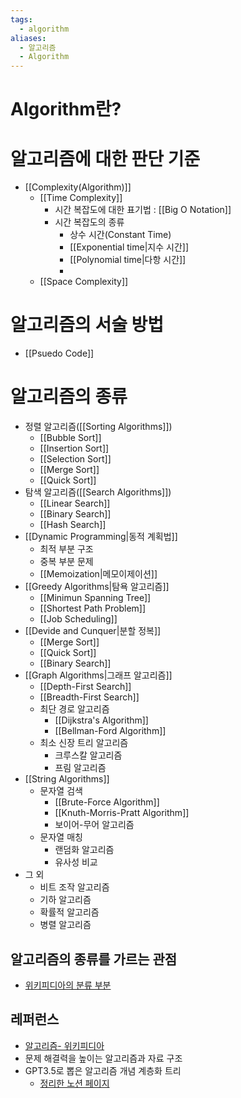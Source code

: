 ```yaml
---
tags:
  - algorithm
aliases:
  - 알고리즘
  - Algorithm
---
```

# Algorithm란?

# 알고리즘에 대한 판단 기준
- [[Complexity(Algorithm)]]
	- [[Time Complexity]]
		- 시간 복잡도에 대한 표기법 : [[Big O Notation]]
		- 시간 복잡도의 종류
			- 상수 시간(Constant Time)
			- [[Exponential time|지수 시간]]
			- [[Polynomial time|다항 시간]]
			- 
	- [[Space Complexity]]
# 알고리즘의 서술 방법
- [[Psuedo Code]]

# 알고리즘의 종류
- 정렬 알고리즘([[Sorting Algorithms]])
	- [[Bubble Sort]]
	- [[Insertion Sort]]
	- [[Selection Sort]]
	- [[Merge Sort]]
	- [[Quick Sort]]
- 탐색 알고리즘([[Search Algorithms]])
	- [[Linear Search]]
	- [[Binary Search]]
	- [[Hash Search]]
- [[Dynamic Programming|동적 계획법]]
	- 최적 부분 구조
	- 중복 부분 문제
	- [[Memoization|메모이제이션]]
- [[Greedy Algorithms|탐욕 알고리즘]]
	- [[Minimun Spanning Tree]]
	- [[Shortest Path Problem]]
	- [[Job Scheduling]]
- [[Devide and Cunquer|분할 정복]]
	- [[Merge Sort]]
	- [[Quick Sort]]
	- [[Binary Search]]
- [[Graph Algorithms|그래프 알고리즘]]
	- [[Depth-First Search]]
	- [[Breadth-First Search]]
	- 최단 경로 알고리즘
		- [[Dijkstra's Algorithm]]
		- [[Bellman-Ford Algorithm]]
	- 최소 신장 트리 알고리즘
		- 크루스칼 알고리즘
		- 프림 알고리즘
- [[String Algorithms]]
	- 문자열 검색
		- [[Brute-Force Algorithm]]
		- [[Knuth-Morris-Pratt Algorithm]]
		- 보이어-무어 알고리즘
	- 문자열 매칭
		- 랜덤화 알고리즘
		- 유사성 비교
- 그 외
	- 비트 조작 알고리즘
	- 기하 알고리즘
	- 확률적 알고리즘
	- 병렬 알고리즘
	

## 알고리즘의 종류를 가르는 관점
- [위키피디아의 분류 부분](https://ko.wikipedia.org/wiki/%EC%95%8C%EA%B3%A0%EB%A6%AC%EC%A6%98)




## 레퍼런스
- [알고리즘- 위키피디아](https://ko.wikipedia.org/wiki/%EC%95%8C%EA%B3%A0%EB%A6%AC%EC%A6%98)
- 문제 해결력을 높이는 알고리즘과 자료 구조
- GPT3.5로 뽑은 알고리즘 개념 계층화 트리
	- [정리한 노션 페이지](https://chemical-colony-5c7.notion.site/6828eca5f83642dab35f91cb3d47c9ea?pvs=4)